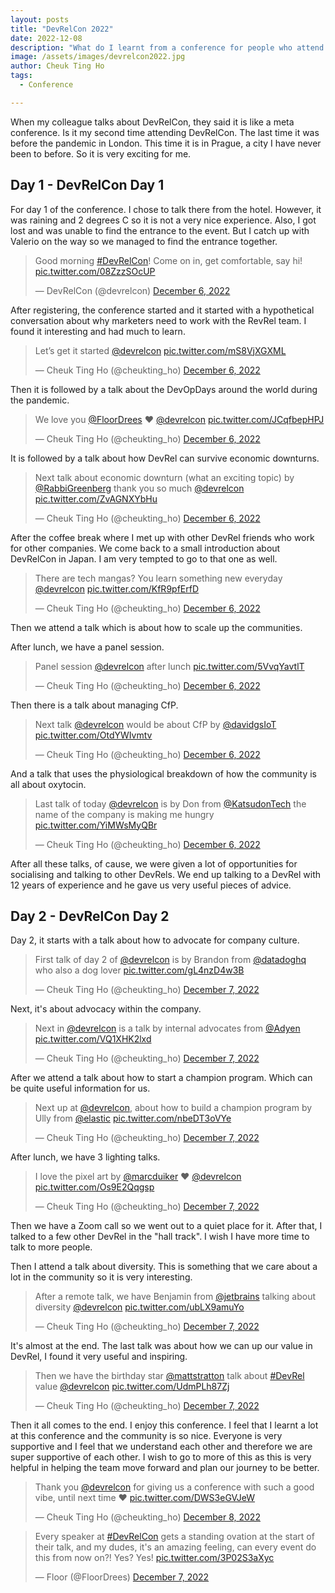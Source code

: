 ```yaml
---
layout: posts
title: "DevRelCon 2022"
date: 2022-12-08
description: "What do I learnt from a conference for people who attend conference for a living?"
image: /assets/images/devrelcon2022.jpg
author: Cheuk Ting Ho
tags:
  - Conference

---
```


When my colleague talks about DevRelCon, they said it is like a meta conference. Is it my second time attending DevRelCon. The last time it was before the pandemic in London. This time it is in Prague, a city I have never been to before. So it is very exciting for me.


## Day 1 - DevRelCon Day 1

For day 1 of the conference. I chose to talk there from the hotel. However, it was raining and 2 degrees C so it is not a very nice experience. Also, I got lost and was unable to find the entrance to the event. But I catch up with Valerio on the way so we managed to find the entrance together.

<blockquote class="twitter-tweet"><p lang="en" dir="ltr">Good morning <a href="https://twitter.com/hashtag/DevRelCon?src=hash&amp;ref_src=twsrc%5Etfw">#DevRelCon</a>! Come on in, get comfortable, say hi! <a href="https://t.co/08ZzzSOcUP">pic.twitter.com/08ZzzSOcUP</a></p>&mdash; DevRelCon (@devrelcon) <a href="https://twitter.com/devrelcon/status/1600025406094028800?ref_src=twsrc%5Etfw">December 6, 2022</a></blockquote> <script async src="https://platform.twitter.com/widgets.js" charset="utf-8"></script>

After registering, the conference started and it started with a hypothetical conversation about why marketers need to work with the RevRel team. I found it interesting and had much to learn.

<blockquote class="twitter-tweet"><p lang="en" dir="ltr">Let’s get it started <a href="https://twitter.com/devrelcon?ref_src=twsrc%5Etfw">@devrelcon</a> <a href="https://t.co/mS8VjXGXML">pic.twitter.com/mS8VjXGXML</a></p>&mdash; Cheuk Ting Ho (@cheukting_ho) <a href="https://twitter.com/cheukting_ho/status/1600044376901697537?ref_src=twsrc%5Etfw">December 6, 2022</a></blockquote> <script async src="https://platform.twitter.com/widgets.js" charset="utf-8"></script>

Then it is followed by a talk about the DevOpDays around the world during the pandemic.

<blockquote class="twitter-tweet"><p lang="en" dir="ltr">We love you <a href="https://twitter.com/FloorDrees?ref_src=twsrc%5Etfw">@FloorDrees</a> ❤️ <a href="https://twitter.com/devrelcon?ref_src=twsrc%5Etfw">@devrelcon</a> <a href="https://t.co/JCqfbepHPJ">pic.twitter.com/JCqfbepHPJ</a></p>&mdash; Cheuk Ting Ho (@cheukting_ho) <a href="https://twitter.com/cheukting_ho/status/1600049244093571072?ref_src=twsrc%5Etfw">December 6, 2022</a></blockquote> <script async src="https://platform.twitter.com/widgets.js" charset="utf-8"></script>

It is followed by a talk about how DevRel can survive economic downturns.

<blockquote class="twitter-tweet"><p lang="en" dir="ltr">Next talk about economic downturn (what an exciting topic) by <a href="https://twitter.com/RabbiGreenberg?ref_src=twsrc%5Etfw">@RabbiGreenberg</a> thank you so much <a href="https://twitter.com/devrelcon?ref_src=twsrc%5Etfw">@devrelcon</a> <a href="https://t.co/ZvAGNXYbHu">pic.twitter.com/ZvAGNXYbHu</a></p>&mdash; Cheuk Ting Ho (@cheukting_ho) <a href="https://twitter.com/cheukting_ho/status/1600057444620677120?ref_src=twsrc%5Etfw">December 6, 2022</a></blockquote> <script async src="https://platform.twitter.com/widgets.js" charset="utf-8"></script>

After the coffee break where I met up with other DevRel friends who work for other companies. We come back to a small introduction about DevRelCon in Japan. I am very tempted to go to that one as well.

<blockquote class="twitter-tweet"><p lang="en" dir="ltr">There are tech mangas? You learn something new everyday <a href="https://twitter.com/devrelcon?ref_src=twsrc%5Etfw">@devrelcon</a> <a href="https://t.co/KfR9pfErfD">pic.twitter.com/KfR9pfErfD</a></p>&mdash; Cheuk Ting Ho (@cheukting_ho) <a href="https://twitter.com/cheukting_ho/status/1600075882617511936?ref_src=twsrc%5Etfw">December 6, 2022</a></blockquote> <script async src="https://platform.twitter.com/widgets.js" charset="utf-8"></script>

Then we attend a talk which is about how to scale up the communities.

After lunch, we have a panel session.

<blockquote class="twitter-tweet"><p lang="en" dir="ltr">Panel session <a href="https://twitter.com/devrelcon?ref_src=twsrc%5Etfw">@devrelcon</a> after lunch <a href="https://t.co/5VvqYavtlT">pic.twitter.com/5VvqYavtlT</a></p>&mdash; Cheuk Ting Ho (@cheukting_ho) <a href="https://twitter.com/cheukting_ho/status/1600115829852368898?ref_src=twsrc%5Etfw">December 6, 2022</a></blockquote> <script async src="https://platform.twitter.com/widgets.js" charset="utf-8"></script>

Then there is a talk about managing CfP.

<blockquote class="twitter-tweet"><p lang="en" dir="ltr">Next talk <a href="https://twitter.com/devrelcon?ref_src=twsrc%5Etfw">@devrelcon</a> would be about CfP by <a href="https://twitter.com/davidgsIoT?ref_src=twsrc%5Etfw">@davidgsIoT</a> <a href="https://t.co/OtdYWIvmtv">pic.twitter.com/OtdYWIvmtv</a></p>&mdash; Cheuk Ting Ho (@cheukting_ho) <a href="https://twitter.com/cheukting_ho/status/1600131812155457536?ref_src=twsrc%5Etfw">December 6, 2022</a></blockquote> <script async src="https://platform.twitter.com/widgets.js" charset="utf-8"></script>

And a talk that uses the physiological breakdown of how the community is all about oxytocin.

<blockquote class="twitter-tweet"><p lang="en" dir="ltr">Last talk of today <a href="https://twitter.com/devrelcon?ref_src=twsrc%5Etfw">@devrelcon</a> is by Don from <a href="https://twitter.com/KatsudonTech?ref_src=twsrc%5Etfw">@KatsudonTech</a> the name of the company is making me hungry <a href="https://t.co/YiMWsMyQBr">pic.twitter.com/YiMWsMyQBr</a></p>&mdash; Cheuk Ting Ho (@cheukting_ho) <a href="https://twitter.com/cheukting_ho/status/1600156842885189632?ref_src=twsrc%5Etfw">December 6, 2022</a></blockquote> <script async src="https://platform.twitter.com/widgets.js" charset="utf-8"></script>

After all these talks, of cause, we were given a lot of opportunities for socialising and talking to other DevRels. We end up talking to a DevRel with 12 years of experience and he gave us very useful pieces of advice.


## Day 2 - DevRelCon Day 2


Day 2, it starts with a talk about how to advocate for company culture.

<blockquote class="twitter-tweet"><p lang="en" dir="ltr">First talk of day 2 of <a href="https://twitter.com/devrelcon?ref_src=twsrc%5Etfw">@devrelcon</a> is by Brandon from <a href="https://twitter.com/datadoghq?ref_src=twsrc%5Etfw">@datadoghq</a> who also a dog lover <a href="https://t.co/gL4nzD4w3B">pic.twitter.com/gL4nzD4w3B</a></p>&mdash; Cheuk Ting Ho (@cheukting_ho) <a href="https://twitter.com/cheukting_ho/status/1600415465330774021?ref_src=twsrc%5Etfw">December 7, 2022</a></blockquote> <script async src="https://platform.twitter.com/widgets.js" charset="utf-8"></script>

Next, it's about advocacy within the company.

<blockquote class="twitter-tweet"><p lang="en" dir="ltr">Next in <a href="https://twitter.com/devrelcon?ref_src=twsrc%5Etfw">@devrelcon</a> is a talk by internal advocates from <a href="https://twitter.com/Adyen?ref_src=twsrc%5Etfw">@Adyen</a> <a href="https://t.co/VQ1XHK2lxd">pic.twitter.com/VQ1XHK2lxd</a></p>&mdash; Cheuk Ting Ho (@cheukting_ho) <a href="https://twitter.com/cheukting_ho/status/1600423599457808384?ref_src=twsrc%5Etfw">December 7, 2022</a></blockquote> <script async src="https://platform.twitter.com/widgets.js" charset="utf-8"></script>

After we attend a talk about how to start a champion program. Which can be quite useful information for us.

<blockquote class="twitter-tweet"><p lang="en" dir="ltr">Next up at <a href="https://twitter.com/devrelcon?ref_src=twsrc%5Etfw">@devrelcon</a>, about how to build a champion program by Ully from <a href="https://twitter.com/elastic?ref_src=twsrc%5Etfw">@elastic</a> <a href="https://t.co/nbeDT3oVYe">pic.twitter.com/nbeDT3oVYe</a></p>&mdash; Cheuk Ting Ho (@cheukting_ho) <a href="https://twitter.com/cheukting_ho/status/1600447307152908288?ref_src=twsrc%5Etfw">December 7, 2022</a></blockquote> <script async src="https://platform.twitter.com/widgets.js" charset="utf-8"></script>

After lunch, we have 3 lighting talks.

<blockquote class="twitter-tweet"><p lang="en" dir="ltr">I love the pixel art by <a href="https://twitter.com/marcduiker?ref_src=twsrc%5Etfw">@marcduiker</a> ❤️ <a href="https://twitter.com/devrelcon?ref_src=twsrc%5Etfw">@devrelcon</a> <a href="https://t.co/Os9E2Qqgsp">pic.twitter.com/Os9E2Qqgsp</a></p>&mdash; Cheuk Ting Ho (@cheukting_ho) <a href="https://twitter.com/cheukting_ho/status/1600483031688568835?ref_src=twsrc%5Etfw">December 7, 2022</a></blockquote> <script async src="https://platform.twitter.com/widgets.js" charset="utf-8"></script>

Then we have a Zoom call so we went out to a quiet place for it. After that, I talked to a few other DevRel in the "hall track". I wish I have more time to talk to more people.

Then I attend a talk about diversity. This is something that we care about a lot in the community so it is very interesting.

<blockquote class="twitter-tweet"><p lang="en" dir="ltr">After a remote talk, we have Benjamin from <a href="https://twitter.com/jetbrains?ref_src=twsrc%5Etfw">@jetbrains</a> talking about diversity <a href="https://twitter.com/devrelcon?ref_src=twsrc%5Etfw">@devrelcon</a> <a href="https://t.co/ubLX9amuYo">pic.twitter.com/ubLX9amuYo</a></p>&mdash; Cheuk Ting Ho (@cheukting_ho) <a href="https://twitter.com/cheukting_ho/status/1600515039827460101?ref_src=twsrc%5Etfw">December 7, 2022</a></blockquote> <script async src="https://platform.twitter.com/widgets.js" charset="utf-8"></script>

It's almost at the end. The last talk was about how we can up our value in DevRel, I found it very useful and inspiring.

<blockquote class="twitter-tweet"><p lang="en" dir="ltr">Then we have the birthday star <a href="https://twitter.com/mattstratton?ref_src=twsrc%5Etfw">@mattstratton</a> talk about <a href="https://twitter.com/hashtag/DevRel?src=hash&amp;ref_src=twsrc%5Etfw">#DevRel</a> value <a href="https://twitter.com/devrelcon?ref_src=twsrc%5Etfw">@devrelcon</a> <a href="https://t.co/UdmPLh87Zj">pic.twitter.com/UdmPLh87Zj</a></p>&mdash; Cheuk Ting Ho (@cheukting_ho) <a href="https://twitter.com/cheukting_ho/status/1600522652736802817?ref_src=twsrc%5Etfw">December 7, 2022</a></blockquote> <script async src="https://platform.twitter.com/widgets.js" charset="utf-8"></script>

Then it all comes to the end. I enjoy this conference. I feel that I learnt a lot at this conference and the community is so nice. Everyone is very supportive and I feel that we understand each other and therefore we are super supportive of each other. I wish to go to more of this as this is very helpful in helping the team move forward and plan our journey to be better.

<blockquote class="twitter-tweet"><p lang="en" dir="ltr">Thank you <a href="https://twitter.com/devrelcon?ref_src=twsrc%5Etfw">@devrelcon</a> for giving us a conference with such a good vibe, until next time ❤️ <a href="https://t.co/DWS3eGVJeW">pic.twitter.com/DWS3eGVJeW</a></p>&mdash; Cheuk Ting Ho (@cheukting_ho) <a href="https://twitter.com/cheukting_ho/status/1600750764833394688?ref_src=twsrc%5Etfw">December 8, 2022</a></blockquote> <script async src="https://platform.twitter.com/widgets.js" charset="utf-8"></script>

<blockquote class="twitter-tweet"><p lang="en" dir="ltr">Every speaker at <a href="https://twitter.com/hashtag/DevRelCon?src=hash&amp;ref_src=twsrc%5Etfw">#DevRelCon</a> gets a standing ovation at the start of their talk, and my dudes, it&#39;s an amazing feeling, can every event do this from now on?! Yes? Yes! <a href="https://t.co/3P02S3aXyc">pic.twitter.com/3P02S3aXyc</a></p>&mdash; Floor (@FloorDrees) <a href="https://twitter.com/FloorDrees/status/1600430490049081345?ref_src=twsrc%5Etfw">December 7, 2022</a></blockquote> <script async src="https://platform.twitter.com/widgets.js" charset="utf-8"></script>
